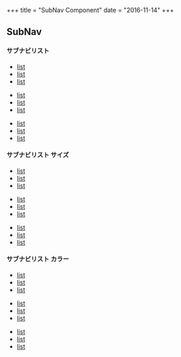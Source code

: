 +++
title = "SubNav Component"
date = "2016-11-14"
+++

## SubNav

<h4>サブナビリスト</h4>

<ul class="subNavList">
  <li><a href="">list</a></li>
  <li><a href="">list</a></li>
  <li><a href="">list</a></li>
</ul>

<ul class="subNavList">
  <li class="active"><a href="">list</a></li>
  <li class="active"><a href="">list</a></li>
  <li><a href="">list</a></li>
</ul>

<ul class="subNavList">
  <li><a href="">list</a></li>
  <li><a href="">list</a></li>
  <li><a href="">list</a></li>
</ul>

<h4>サブナビリスト サイズ</h4>

<ul class="subNavList">
  <li><a href="">list</a></li>
  <li><a href="">list</a></li>
  <li><a href="">list</a></li>
</ul>

<ul class="subNavList">
  <li class="active"><a href="">list</a></li>
  <li class="active"><a href="">list</a></li>
  <li><a href="">list</a></li>
</ul>

<ul class="subNavList">
  <li><a href="">list</a></li>
  <li><a href="">list</a></li>
  <li><a href="">list</a></li>
</ul>

<h4>サブナビリスト カラー</h4>

<ul class="subNavList">
  <li><a href="">list</a></li>
  <li><a href="">list</a></li>
  <li><a href="">list</a></li>
</ul>

<ul class="subNavList">
  <li class="active"><a href="">list</a></li>
  <li class="active"><a href="">list</a></li>
  <li><a href="">list</a></li>
</ul>

<ul class="subNavList">
  <li><a href="">list</a></li>
  <li><a href="">list</a></li>
  <li><a href="">list</a></li>
</ul>
